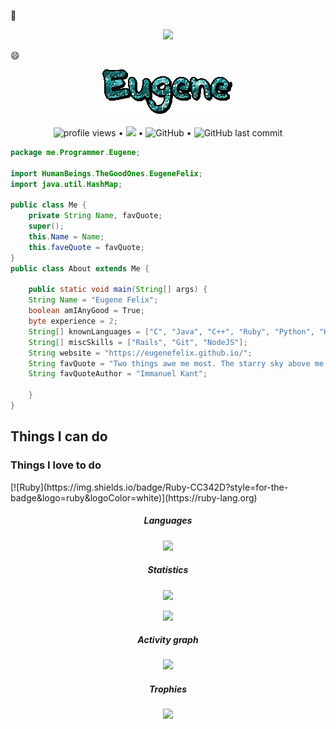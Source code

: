 👋<p align="center">
<img src="https://readme-typing-svg.herokuapp.com?font=ariel&color=%2338D7F7&center=true&lines=Salutations%2C+Fellow+human!;You+have+reached+me--"></p>😄
<p align="center">
<img src="assets/imgs/eugene.gif"></p>
<p align="center">
  <img src="https://gpvc.arturio.dev/EugeneFelix" alt="profile views"> •  
  <a href="https://twitter.com/intent/follow?screen_name=EugeneFelixis&tw_p=followbutton"><img src="https://img.shields.io/twitter/follow/EugeneFelixis?label=%40EugeneFelix&style=for-the-badge"></a> • <img alt="GitHub" src="https://img.shields.io/github/license/EugeneFelix/EugeneFelix?style=for-the-badge"> •
  <img alt="GitHub last commit" src="https://img.shields.io/github/last-commit/EugeneFelix/EugeneFelix?style=for-the-badge">
</p>

```java
package me.Programmer.Eugene;

import HumanBeings.TheGoodOnes.EugeneFelix;
import java.util.HashMap;

public class Me {
    private String Name, favQuote;
    super();
    this.Name = Name;
    this.faveQuote = favQuote;
}
public class About extends Me {

    public static void main(String[] args) {
    String Name = "Eugene Felix";
    boolean amIAnyGood = True;
    byte experience = 2;
    String[] knownLanguages = ["C", "Java", "C++", "Ruby", "Python", "Haskell", "APL", "Javascript","PHP", "Go", "R"];
    String[] miscSkills = ["Rails", "Git", "NodeJS"];
    String website = "https://eugenefelix.github.io/";
    String favQuote = "Two things awe me most. The starry sky above me and the moral law within me.";
    String favQuoteAuthor = "Immanuel Kant";

    }
}
```
<p align="center">
<h2>Things I can do</h2>
<h3>Things I love to do</h2>
[![Ruby](https://img.shields.io/badge/Ruby-CC342D?style=for-the-badge&logo=ruby&logoColor=white)](https://ruby-lang.org)
</p>

<h5 align="center"><em> Languages </em></h5>
<p align="center"> <img src="https://github-readme-stats.vercel.app/api/top-langs/?username=EugeneFelix&layout=compact&theme=gotham"></img>
</p>

<h5 align="center"><em>Statistics</em></h5>
<p align="center">
 <img src="https://github-readme-stats.vercel.app/api?username=EugeneFelix&show_icons=true&theme=gotham"</img>
</p>

<p align="center">
 <img src="https://github-readme-streak-stats.herokuapp.com/?user=EugeneFelix&theme=gotham"</img>
</p>

<h5 align="center"><em> Activity graph </em></h5>
<p align="center">
<img src="https://activity-graph.herokuapp.com/graph?username=eugenefelix&theme=gotham"></img>
</p>

<h5 align="center"><em> Trophies </em></h5>

<p align="center"><img src="https://github-profile-trophy.vercel.app/?username=eugenefelix&theme=onedark"></img></p>
